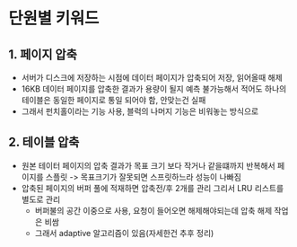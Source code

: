 # 단원별 키워드
## 1. 페이지 압축
- 서버가 디스크에 저장하는 시점에 데이터 페이지가 압축되어 저장, 읽어올때 해제
- 16KB 데이터 페이지를 압축한 결과가 용량이 될지 예측 불가능해서 적어도 하나의 테이블은 동일한 페이지로 통일 되어야 함, 안맞는건 실패
- 그래서 펀치홀이라는 기능 사용, 블럭의 나머지 기능은 비워놓는 방식으로 
## 2. 테이블 압축
- 원본 테이터 페이지의 압축 결과가 목표 크기 보다 작거나 같을떄까지 반복해서 페이지를 스플릿 -> 목표크기가 잘못되면 스프릿하느라 성능이 나빠짐
- 압축된 페이지의 버퍼 풀에 적재하면 압축전/후 2개를 관리 그리서 LRU 리스트를 별도로 관리  
  - 버퍼불의 공간 이중으로 사용, 요청이 들어오면 해제해야되는데 압축 해제 작업은 비쌈
  - 그래서 adaptive 알고리즘이 있음(자세한건 추후 정리)
